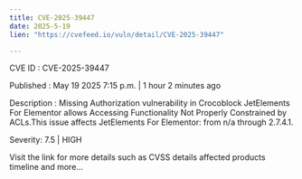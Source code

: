 ```yaml
---
title: CVE-2025-39447
date: 2025-5-19
lien: "https://cvefeed.io/vuln/detail/CVE-2025-39447"

---
```


CVE ID : CVE-2025-39447

Published :  May 19
2025
7:15 p.m. | 1 hour
2 minutes ago

Description : Missing Authorization vulnerability in Crocoblock JetElements For Elementor allows Accessing Functionality Not Properly Constrained by ACLs.This issue affects JetElements For Elementor: from n/a through 2.7.4.1.

Severity: 7.5 | HIGH

Visit the link for more details
such as CVSS details
affected products
timeline
and more...
